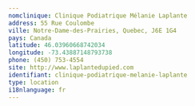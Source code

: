 ```yaml
---
nomclinique: Clinique Podiatrique Mélanie Laplante
address: 55 Rue Coulombe
ville: Notre-Dame-des-Prairies, Quebec, J6E 1G4
pays: Canada
latitude: 46.03960668742034
longitude: -73.43887148793738
phone: (450) 753-4554
site: http://www.laplantedupied.com
identifiant: clinique-podiatrique-melanie-laplante
type: location
i18nlanguage: fr
---
```

